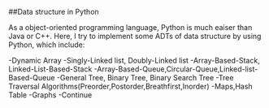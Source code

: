 ##Data structure in Python

As a object-oriented programming language, Python is much eaiser than Java or C++. Here, I try to implement some ADTs of data structure
by using Python, which include:

-Dynamic Array 
-Singly-Linked list, Doubly-Linked list
-Array-Based-Stack, Linked-List-Based-Stack
-Array-Based-Queue,Circular-Queue,Linked-list-Based-Queue
-General Tree, Binary Tree, Binary Search Tree
-Tree Traversal Algorithms(Preorder,Postorder,Breathfirst,Inorder)
-Maps,Hash Table
-Graphs
-Continue
